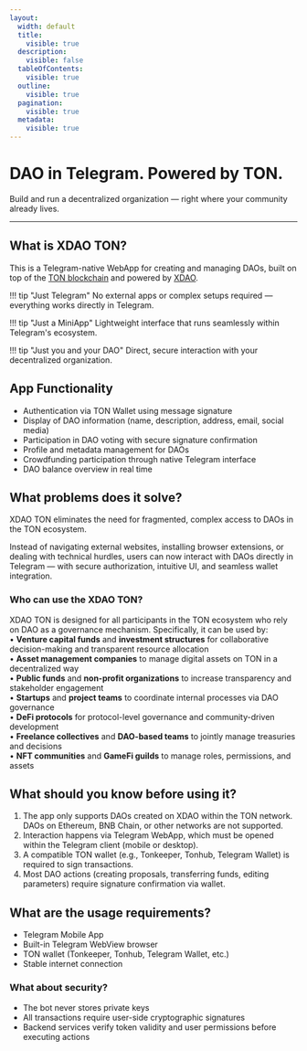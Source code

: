 ```yaml
---
layout:
  width: default
  title:
    visible: true
  description:
    visible: false
  tableOfContents:
    visible: true
  outline:
    visible: true
  pagination:
    visible: true
  metadata:
    visible: true
---
```


# DAO in Telegram. Powered by TON.

Build and run a decentralized organization — right where your community already lives.

***

## What is XDAO TON?

This is a Telegram-native WebApp for creating and managing DAOs, built on top of the [TON blockchain](https://ton.org/)  and powered by [XDAO](https://xdao.app/).&#x20;



!!! tip "Just Telegram"
    No external apps or complex setups required — everything works directly in Telegram.

!!! tip "Just a MiniApp"
    Lightweight interface that runs seamlessly within Telegram's ecosystem.

!!! tip "Just you and your DAO"
    Direct, secure interaction with your decentralized organization.

## App Functionality

* Authentication via TON Wallet using message signature
* Display of DAO information (name, description, address, email, social media)
* Participation in DAO voting with secure signature confirmation
* Profile and metadata management for DAOs
* Crowdfunding participation through native Telegram interface
* DAO balance overview in real time

## What problems does it solve?

XDAO TON eliminates the need for fragmented, complex access to DAOs in the TON ecosystem.

Instead of navigating external websites, installing browser extensions, or dealing with technical hurdles, users can now interact with DAOs directly in Telegram — with secure authorization, intuitive UI, and seamless wallet integration.&#x20;

### Who can use the XDAO TON?

XDAO TON is designed for all participants in the TON ecosystem who rely on DAO as a governance mechanism. Specifically, it can be used by:\
• **Venture capital funds** and **investment structures** for collaborative decision-making and transparent resource allocation\
• **Asset management companies** to manage digital assets on TON in a decentralized way\
• **Public funds** and **non-profit organizations** to increase transparency and stakeholder engagement\
• **Startups** and **project teams** to coordinate internal processes via DAO governance\
• **DeFi protocols** for protocol-level governance and community-driven development\
• **Freelance collectives** and **DAO-based teams** to jointly manage treasuries and decisions\
• **NFT communities** and **GameFi guilds** to manage roles, permissions, and assets

## What should you know before using it?

1. The app only supports DAOs created on XDAO within the TON network.\
   DAOs on Ethereum, BNB Chain, or other networks are not supported.
2. Interaction happens via Telegram WebApp, which must be opened within the Telegram client (mobile or desktop).
3. A compatible TON wallet (e.g., Tonkeeper, Tonhub, Telegram Wallet) is required to sign transactions.
4. Most DAO actions (creating proposals, transferring funds, editing parameters) require signature confirmation via wallet.

## What are the usage requirements?

* Telegram Mobile App
* Built-in Telegram WebView browser
* TON wallet (Tonkeeper, Tonhub, Telegram Wallet, etc.)
* Stable internet connection

### What about security?

* The bot never stores private keys
* All transactions require user-side cryptographic signatures
* Backend services verify token validity and user permissions before executing actions
